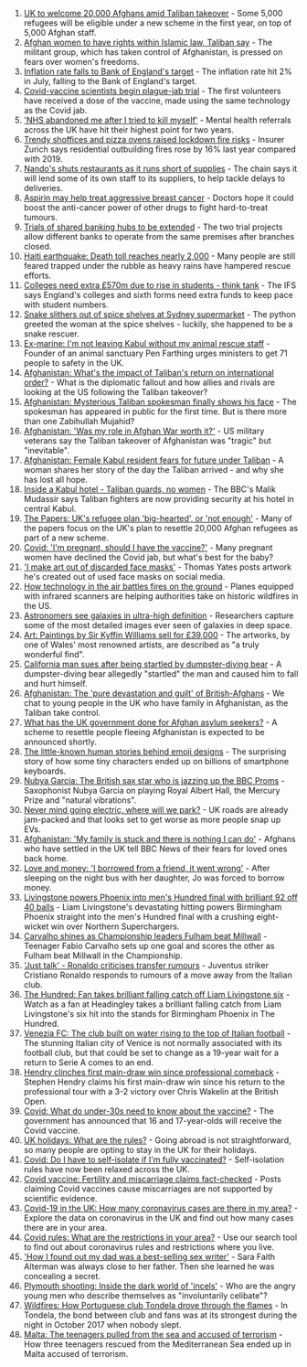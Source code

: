 1. [UK to welcome 20,000 Afghans amid Taliban takeover](https://www.bbc.co.uk/news/uk-58250211) - Some 5,000 refugees will be eligible under a new scheme in the first year, on top of 5,000 Afghan staff.
2. [Afghan women to have rights within Islamic law, Taliban say](https://www.bbc.co.uk/news/world-asia-58249952) - The militant group, which has taken control of Afghanistan, is pressed on fears over women's freedoms.
3. [Inflation rate falls to Bank of England's target](https://www.bbc.co.uk/news/uk-58254000) - The inflation rate hit 2% in July, falling to the Bank of England's target.
4. [Covid-vaccine scientists begin plague-jab trial](https://www.bbc.co.uk/news/health-58241858) - The first volunteers have received a dose of the vaccine, made using the same technology as the Covid jab.
5. ['NHS abandoned me after I tried to kill myself'](https://www.bbc.co.uk/news/uk-58085428) - Mental health referrals across the UK have hit their highest point for two years.
6. [Trendy shoffices and pizza ovens raised lockdown fire risks](https://www.bbc.co.uk/news/business-58245846) - Insurer Zurich says residential outbuilding fires rose by 16% last year compared with 2019.
7. [Nando's shuts restaurants as it runs short of supplies](https://www.bbc.co.uk/news/business-58249337) - The chain says it will lend some of its own staff to its suppliers, to help tackle delays to deliveries.
8. [Aspirin may help treat aggressive breast cancer](https://www.bbc.co.uk/news/health-58229082) - Doctors hope it could boost the anti-cancer power of other drugs to fight hard-to-treat tumours.
9. [Trials of shared banking hubs to be extended](https://www.bbc.co.uk/news/business-58245844) - The two trial projects allow different banks to operate from the same premises after branches closed.
10. [Haiti earthquake: Death toll reaches nearly 2,000](https://www.bbc.co.uk/news/world-latin-america-58187979) - Many people are still feared trapped under the rubble as heavy rains have hampered rescue efforts.
11. [Colleges need extra £570m due to rise in students - think tank](https://www.bbc.co.uk/news/education-58233240) - The IFS says England's colleges and sixth forms need extra funds to keep pace with student numbers.
12. [Snake slithers out of spice shelves at Sydney supermarket](https://www.bbc.co.uk/news/world-australia-58253378) - The python greeted the woman at the spice shelves - luckily, she happened to be a snake rescuer.
13. [Ex-marine: I'm not leaving Kabul without my animal rescue staff](https://www.bbc.co.uk/news/uk-58240838) - Founder of an animal sanctuary Pen Farthing urges ministers to get 71 people to safety in the UK.
14. [Afghanistan: What's the impact of Taliban's return on international order?](https://www.bbc.co.uk/news/world-us-canada-58248864) - What is the diplomatic fallout and how allies and rivals are looking at the US following the Taliban takeover?
15. [Afghanistan: Mysterious Taliban spokesman finally shows his face](https://www.bbc.co.uk/news/world-asia-58250607) - The spokesman has appeared in public for the first time. But is there more than one Zabihullah Mujahid?
16. [Afghanistan: 'Was my role in Afghan War worth it?'](https://www.bbc.co.uk/news/world-us-canada-58247092) - US military veterans say the Taliban takeover of Afghanistan was "tragic" but "inevitable".
17. [Afghanistan: Female Kabul resident fears for future under Taliban](https://www.bbc.co.uk/news/world-asia-58252014) - A woman shares her story of the day the Taliban arrived - and why she has lost all hope.
18. [Inside a Kabul hotel - Taliban guards, no women](https://www.bbc.co.uk/news/world-asia-58243134) - The BBC's Malik Mudassir says Taliban fighters are now providing security at his hotel in central Kabul.
19. [The Papers: UK's refugee plan 'big-hearted', or 'not enough'](https://www.bbc.co.uk/news/blogs-the-papers-58252294) - Many of the papers focus on the UK's plan to resettle 20,000 Afghan refugees as part of a new scheme.
20. [Covid: 'I'm pregnant, should I have the vaccine?'](https://www.bbc.co.uk/news/uk-england-london-58089039) - Many pregnant women have declined the Covid jab, but what's best for the baby?
21. ['I make art out of discarded face masks'](https://www.bbc.co.uk/news/uk-england-nottinghamshire-58187835) - Thomas Yates posts artwork he's created out of used face masks on social media.
22. [How technology in the air battles fires on the ground](https://www.bbc.co.uk/news/world-us-canada-58248261) - Planes equipped with infrared scanners are helping authorities take on historic wildfires in the US.
23. [Astronomers see galaxies in ultra-high definition](https://www.bbc.co.uk/news/science-environment-57998940) - Researchers capture some of the most detailed images ever seen of galaxies in deep space.
24. [Art: Paintings by Sir Kyffin Williams sell for £39,000](https://www.bbc.co.uk/news/uk-wales-58243611) - The artworks, by one of Wales' most renowned artists, are described as "a truly wonderful find".
25. [California man sues after being startled by dumpster-diving bear](https://www.bbc.co.uk/news/world-us-canada-58250366) - A dumpster-diving bear allegedly "startled" the man and caused him to fall and hurt himself.
26. [Afghanistan: The 'pure devastation and guilt' of British-Afghans](https://www.bbc.co.uk/news/newsbeat-58242443) - We chat to young people in the UK who have family in Afghanistan, as the Taliban take control.
27. [What has the UK government done for Afghan asylum seekers?](https://www.bbc.co.uk/news/uk-58245684) - A scheme to resettle people fleeing Afghanistan is expected to be announced shortly.
28. [The little-known human stories behind emoji designs](https://www.bbc.co.uk/news/technology-58180556) - The surprising story of how some tiny characters ended up on billions of smartphone keyboards.
29. [Nubya Garcia: The British sax star who is jazzing up the BBC Proms](https://www.bbc.co.uk/news/entertainment-arts-58112962) - Saxophonist Nubya Garcia on playing Royal Albert Hall, the Mercury Prize and "natural vibrations".
30. [Never mind going electric, where will we park?](https://www.bbc.co.uk/news/business-56748346) - UK roads are already jam-packed and that looks set to get worse as more people snap up EVs.
31. [Afghanistan: 'My family is stuck and there is nothing I can do'](https://www.bbc.co.uk/news/uk-58233043) - Afghans who have settled in the UK tell BBC News of their fears for loved ones back home.
32. [Love and money: 'I borrowed from a friend, it went wrong'](https://www.bbc.co.uk/news/business-57824096) - After sleeping on the night bus with her daughter, Jo was forced to borrow money.
33. [Livingstone powers Phoenix into men's Hundred final with brilliant 92 off 40 balls](https://www.bbc.co.uk/sport/cricket/58250735) - Liam Livingstone's devastating hitting powers Birmingham Phoenix straight into the men's Hundred final with a crushing eight-wicket win over Northern Superchargers.
34. [Carvalho shines as Championship leaders Fulham beat Millwall](https://www.bbc.co.uk/sport/football/58154318) - Teenager Fabio Carvalho sets up one goal and scores the other as Fulham beat Millwall in the Championship.
35. ['Just talk' - Ronaldo criticises transfer rumours](https://www.bbc.co.uk/sport/football/58252052) - Juventus striker Cristiano Ronaldo responds to rumours of a move away from the Italian club.
36. [The Hundred: Fan takes brilliant falling catch off Liam Livingstone six](https://www.bbc.co.uk/sport/av/cricket/58249596) - Watch as a fan at Headingley takes a brilliant falling catch from Liam Livingstone's six hit into the stands for Birmingham Phoenix in The Hundred.
37. [Venezia FC: The club built on water rising to the top of Italian football](https://www.bbc.co.uk/sport/football/57969205) - The stunning Italian city of Venice is not normally associated with its football club, but that could be set to change as a 19-year wait for a return to Serie A comes to an end.
38. [Hendry clinches first main-draw win since professional comeback](https://www.bbc.co.uk/sport/snooker/58249638) - Stephen Hendry claims his first main-draw win since his return to the professional tour with a 3-2 victory over Chris Wakelin at the British Open.
39. [Covid: What do under-30s need to know about the vaccine?](https://www.bbc.co.uk/news/health-57273875) - The government has announced that 16 and 17-year-olds will receive the Covid vaccine.
40. [UK holidays: What are the rules?](https://www.bbc.co.uk/news/explainers-52646738) - Going abroad is not straightforward, so many people are opting to stay in the UK for their holidays.
41. [Covid: Do I have to self-isolate if I'm fully vaccinated?](https://www.bbc.co.uk/news/explainers-54239922) - Self-isolation rules have now been relaxed across the UK.
42. [Covid vaccine: Fertility and miscarriage claims fact-checked](https://www.bbc.co.uk/news/health-57552527) - Posts claiming Covid vaccines cause miscarriages are not supported by scientific evidence.
43. [Covid-19 in the UK: How many coronavirus cases are there in my area?](https://www.bbc.co.uk/news/uk-51768274) - Explore the data on coronavirus in the UK and find out how many cases there are in your area.
44. [Covid rules: What are the restrictions in your area?](https://www.bbc.co.uk/news/uk-54373904) - Use our search tool to find out about coronavirus rules and restrictions where you live.
45. ['How I found out my dad was a best-selling sex writer'](https://www.bbc.co.uk/news/stories-58171940) - Sara Faith Alterman was always close to her father. Then she learned he was concealing a secret.
46. [Plymouth shooting: Inside the dark world of 'incels'](https://www.bbc.co.uk/news/blogs-trending-44053828) - Who are the angry young men who describe themselves as "involuntarily celibate"?
47. [Wildfires: How Portuguese club Tondela drove through the flames](https://www.bbc.co.uk/sport/football/58101546) - In Tondela, the bond between club and fans was at its strongest during the night in October 2017 when nobody slept.
48. [Malta: The teenagers pulled from the sea and accused of terrorism](https://www.bbc.co.uk/news/world-57988934) - How three teenagers rescued from the Mediterranean Sea ended up in Malta accused of terrorism.
